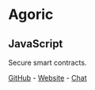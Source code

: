 # Agoric
## JavaScript

Secure smart contracts.

[GitHub](https://github.com/agoric) - [Website](https://agoric.com/) - [Chat](https://web.telegram.org/#/im?p=@agoricsystems)